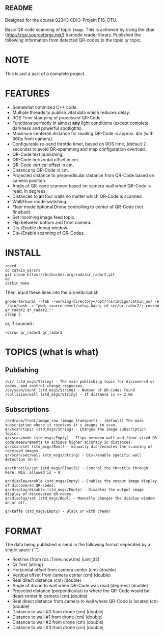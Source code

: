 ## README ##

Designed for the course 02343 CDIO-Projekt F16, DTU.

Basic QR code scanning of topic `image`. This is achieved by using the zbar (http://zbar.sourceforge.net/) barcode reader library.
Published the following information from detected QR-codes to the topic `qr` topic.

# NOTE #

This is just a part of a complete project.

# FEATURES #

* Somewhat optimized C++ code.
* Multiple threads to publish vital data which reduces delay.
* ROS Time stamping of processed QR-Code.
* Functions perfectly in almost **any** light conditions (except complete darkness and powerful spotlights).
* Maximum centered distance for reading QR-Code is approx. 4m (with 360p front camera).
* Configurable re-send throttle timer, based on ROS time, (default 2 seconds) to avoid QR-spamming and map configuration overload.
* QR-Code text publishing.
* QR-Code horizontal offset in cm.
* QR-Code vertical offset in cm.
* Distance to QR-Code in cm.
* Projected distance to perpendicular distance from QR-Code based on camera position.
* Angle of QR-code scanned based on camera-wall when QR-Code is read, in degrees.
* Distances to **all** four walls no matter which QR-Code is scanned.
* Wall/Floor mode switching.
* Floor mode optional Drone controlling to center of QR-Code (not finished)
* Set incoming image feed topic.
* Flip between bottom and front camera.
* Dis-/Enable debug window.
* Dis-/Enable scanning of QR-Codes.

# INSTALL #

```
roscd
cd catkin_ws/src
git clone https://bitbucket.org/rudz/qr_radar2.git
cd ..
catkin_make
```

Then, input these lines into the droneScript.sh

```
gnome-terminal --tab --working-directory=/opt/ros/indigo/catkin_ws/ -e '/bin/bash -c "pwd; source devel/setup.bash; cd src/qr_radar2/; rosrun qr_radar2 qr_radar2;"'
sleep 3
```

or, if sourced :
```
rosrun qr_radar2 qr_radar2
```


# TOPICS (what is what) #

## Publishing ##

```
/qr/ (std_msgs/String) - The main publishing topic for discovered qr codes, and control change responses.
/qr/scan/count (std_msgs/String) - Number of QR-Codes found
/collision/wall (std_msgs/String) - If distance is <= 2.0m
```

## Subscriptions ##


```
/ardrone/front/image_raw (image_transport) - (default) The main subscription where it receives it's images to scan.
qr/scan/topic (std_msgs/String) - Changes the image subscription topic.
qr/scan/mode (std_msgs/Empty) - Flips between wall and floor sized QR-code measurements to achieve higher accuracy in distances.
qr/scan/set (std_msgs/Bool) - manually dis-/enables the scanning of received images.
qr/scan/set/wall (std_msgs/String) - Dis-/enable specific wall detection (0-3)

qr/throttle/set (std_msgs/Float32) - Control the throttle through here. Min. allowed is > 0

qr/display/enable (std_msgs/Empty) - Enables the output image display of discovered QR-codes.
qr/display/disable (std_msgs/Empty) - Disables the output image display of discovered QR-codes.
qr/display/set (std_msgs/Bool) - Manually changes the display window on or off.

qr/kaffe (std_msgs/Empty) - Black or with cream?
```

# FORMAT #

The data being published is send in the following format seperated by a single space (' ')

* Rostime (from ros::Time::now.ms) (uint_32)
* Qr Text (string)
* Horizontal offset from camera center (cm) (double)
* Vertical offset from camera center (cm) (double)
* Real direct distance (cm) (double)
* Angle of drone to wall when QR-Code was read (degrees) (double)
* Projected distance (perpendicular) to where the QR-Code would be dead-center in camera (cm) (double)
* Real direct distance from camera to wall where QR-Code is located (cn) (double)
* Distance to wall #0 from drone (cm) (double)
* Distance to wall #1 from drone (cm) (double)
* Distance to wall #2 from drone (cm) (double)
* Distance to wall #3 from drone (cm) (double)
